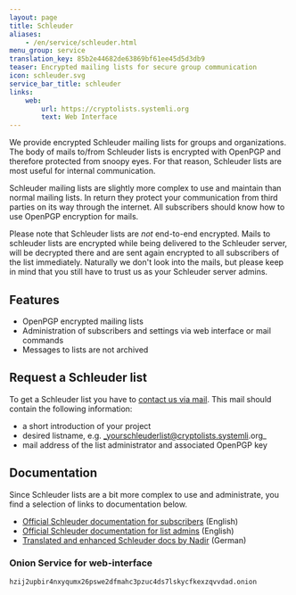 ```yaml
---
layout: page
title: Schleuder
aliases:
    - /en/service/schleuder.html
menu_group: service
translation_key: 85b2e44682de63869bf61ee45d5d3db9
teaser: Encrypted mailing lists for secure group communication
icon: schleuder.svg
service_bar_title: schleuder
links:
    web:
        url: https://cryptolists.systemli.org
        text: Web Interface
---
```

We provide encrypted Schleuder mailing lists for groups and organizations. The body of mails to/from Schleuder lists is encrypted with OpenPGP and therefore protected from snoopy eyes. For that reason, Schleuder lists are most useful for internal communication.

Schleuder mailing lists are slightly more complex to use and maintain than normal mailing lists. In return they protect your communication from third parties on its way through the internet. All subscribers should know how to use OpenPGP encryption for mails.

Please note that Schleuder lists are _not_ end-to-end encrypted. Mails to schleuder lists are encrypted while being delivered to the Schleuder server, will be decrypted there and are sent again encrypted to all subscribers of the list immediately. Naturally we don't look into the mails, but please keep in mind that you still have to trust us as your Schleuder server admins.

## Features

* OpenPGP encrypted mailing lists
* Administration of subscribers and settings via web interface or mail commands
* Messages to lists are not archived

## Request a Schleuder list

To get a Schleuder list you have to [contact us via mail](/en/kontakt). This mail should contain the following information:

* a short introduction of your project
* desired listname, e.g. _yourschleuderlist@cryptolists.systemli.org_
* mail address of the list administrator and associated OpenPGP key

## Documentation

Since Schleuder lists are a bit more complex to use and administrate, you find a selection of links to documentation below.

* [Official Schleuder documentation for subscribers](https://schleuder.org/schleuder/docs/subscribers.html) (English)
* [Official Schleuder documentation for list admins](https://schleuder.org/schleuder/docs/list-admins.html) (English)
* [Translated and enhanced Schleuder docs by Nadir](https://www.nadir.org/news/schleuderdoku.html) (German)


### Onion Service for web-interface

```
hzij2upbir4nxyqumx26pswe2dfmahc3pzuc4ds7lskycfkexzqvvdad.onion
```
